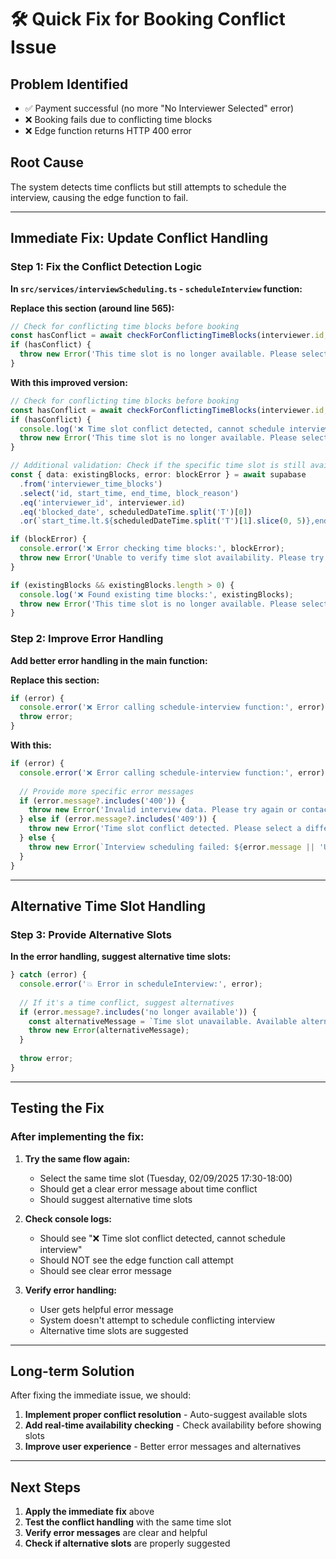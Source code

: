 # 🛠️ Quick Fix for Booking Conflict Issue

## **Problem Identified**
- ✅ Payment successful (no more "No Interviewer Selected" error)
- ❌ Booking fails due to conflicting time blocks
- ❌ Edge function returns HTTP 400 error

## **Root Cause**
The system detects time conflicts but still attempts to schedule the interview, causing the edge function to fail.

---

## **Immediate Fix: Update Conflict Handling**

### **Step 1: Fix the Conflict Detection Logic**

**In `src/services/interviewScheduling.ts` - `scheduleInterview` function:**

**Replace this section (around line 565):**
```typescript
// Check for conflicting time blocks before booking
const hasConflict = await checkForConflictingTimeBlocks(interviewer.id, scheduledDateTime);
if (hasConflict) {
  throw new Error('This time slot is no longer available. Please select a different time.');
}
```

**With this improved version:**
```typescript
// Check for conflicting time blocks before booking
const hasConflict = await checkForConflictingTimeBlocks(interviewer.id, scheduledDateTime);
if (hasConflict) {
  console.log('❌ Time slot conflict detected, cannot schedule interview');
  throw new Error('This time slot is no longer available. Please select a different time.');
}

// Additional validation: Check if the specific time slot is still available
const { data: existingBlocks, error: blockError } = await supabase
  .from('interviewer_time_blocks')
  .select('id, start_time, end_time, block_reason')
  .eq('interviewer_id', interviewer.id)
  .eq('blocked_date', scheduledDateTime.split('T')[0])
  .or(`start_time.lt.${scheduledDateTime.split('T')[1].slice(0, 5)},end_time.gt.${scheduledDateTime.split('T')[1].slice(0, 5)}`);

if (blockError) {
  console.error('❌ Error checking time blocks:', blockError);
  throw new Error('Unable to verify time slot availability. Please try again.');
}

if (existingBlocks && existingBlocks.length > 0) {
  console.log('❌ Found existing time blocks:', existingBlocks);
  throw new Error('This time slot is no longer available. Please select a different time.');
}
```

### **Step 2: Improve Error Handling**

**Add better error handling in the main function:**

**Replace this section:**
```typescript
if (error) {
  console.error('❌ Error calling schedule-interview function:', error);
  throw error;
}
```

**With this:**
```typescript
if (error) {
  console.error('❌ Error calling schedule-interview function:', error);
  
  // Provide more specific error messages
  if (error.message?.includes('400')) {
    throw new Error('Invalid interview data. Please try again or contact support.');
  } else if (error.message?.includes('409')) {
    throw new Error('Time slot conflict detected. Please select a different time.');
  } else {
    throw new Error(`Interview scheduling failed: ${error.message || 'Unknown error'}`);
  }
}
```

---

## **Alternative Time Slot Handling**

### **Step 3: Provide Alternative Slots**

**In the error handling, suggest alternative time slots:**

```typescript
} catch (error) {
  console.error('💥 Error in scheduleInterview:', error);
  
  // If it's a time conflict, suggest alternatives
  if (error.message?.includes('no longer available')) {
    const alternativeMessage = `Time slot unavailable. Available alternatives: ${interviewer.alternativeTimeSlots?.slice(0, 3).join(', ') || 'Please select a different time'}`;
    throw new Error(alternativeMessage);
  }
  
  throw error;
}
```

---

## **Testing the Fix**

### **After implementing the fix:**

1. **Try the same flow again:**
   - Select the same time slot (Tuesday, 02/09/2025 17:30-18:00)
   - Should get a clear error message about time conflict
   - Should suggest alternative time slots

2. **Check console logs:**
   - Should see "❌ Time slot conflict detected, cannot schedule interview"
   - Should NOT see the edge function call attempt
   - Should see clear error message

3. **Verify error handling:**
   - User gets helpful error message
   - System doesn't attempt to schedule conflicting interview
   - Alternative time slots are suggested

---

## **Long-term Solution**

After fixing the immediate issue, we should:

1. **Implement proper conflict resolution** - Auto-suggest available slots
2. **Add real-time availability checking** - Check availability before showing slots
3. **Improve user experience** - Better error messages and alternatives

---

## **Next Steps**

1. **Apply the immediate fix** above
2. **Test the conflict handling** with the same time slot
3. **Verify error messages** are clear and helpful
4. **Check if alternative slots** are properly suggested
